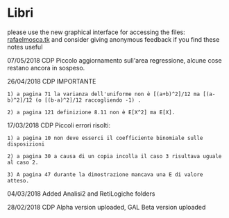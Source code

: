 # Libri
please use the new graphical interface for accessing the files: [rafaelmosca.tk](http://rfma23.github.io/documents.html) and consider giving anonymous feedback if you find these notes useful

07/05/2018 CDP Piccolo aggiornamento sull'area regressione, alcune cose restano ancora in sospeso.

26/04/2018 CDP IMPORTANTE
    
    1) a pagina 71 la varianza dell'uniforme non è [(a+b)^2]/12 ma [(a-b)^2]/12 (o [(b-a)^2]/12 raccogliendo -1) .
    
    2) a pagina 121 definizione 8.11 non è E[X^2] ma E[X].
    
17/03/2018 CDP Piccoli errori risolti:

    1) a pagina 10 non deve esserci il coefficiente binomiale sulle disposizioni
    
    2) a pagina 30 a causa di un copia incolla il caso 3 risultava uguale al caso 2.
    
    3) A pagina 47 durante la dimostrazione mancava una E di valore atteso.

04/03/2018 Added Analisi2 and RetiLogiche folders

28/02/2018 CDP Alpha version uploaded, GAL Beta version uploaded 
 
